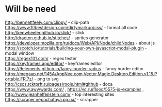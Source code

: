 <h1>Will be need</h1>

http://bennettfeely.com/clippy/ - clip-path <br>
https://www.10bestdesign.com/dirtymarkup/css/ - format all code<br>
http://kenwheeler.github.io/slick/ - slick<br>
http://draeton.github.io/stitches/ - sprites generator<br>
https://developer.mozilla.org/ru/docs/Web/API/Node/childNodes - about js<br>
https://scotch.io/tutorials/building-your-own-javascript-modal-plugin - modal window<br>
https://regex101.com/ - regex tester<br>
https://keyframes.app/editor/ - keyframes editor<br>
https://9elements.github.io/fancy-border-radius - fancy border editor<br>
https://megaup.net/145A/AppNee.com.Vector.Magic.Desktop.Edition.v1.15.Portable.FR.7z/ - png to svg<br>
http://cscs.rcktprft.ru/pages/rools.html#github - doca<br>
https://www.awwwards.com/ , https://vc.ru/flood/5575-js-examples , http://www.jeanhelfenstein.com/ - top interesting sites<br>
https://scraper.nepochataya.pp.ua/ - scrapper<br>
